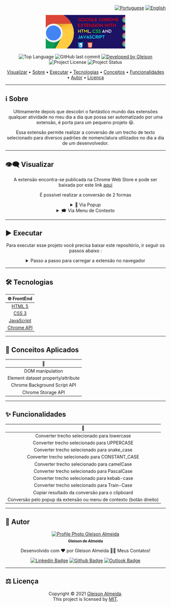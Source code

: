 <div align="right">
  
  [![Portuguese](https://www.countryflags.io/br/flat/32.png)](README.md)
  [![English](https://www.countryflags.io/us/flat/32.png)](README-US.md)
  
</div>

<p align="center">
  <img alt="Change Case Chrome Extension" src=".github/logo.png" width="250px"/>
</p>

<p align="center"> 
  <img alt="Top Language" src="https://img.shields.io/github/languages/top/gleisonkz/change-case-popup-chrome-extension?color=3498db&style=for-the-badge">
  <img alt="GitHub last commit" src="https://img.shields.io/github/last-commit/gleisonkz/change-case-popup-chrome-extension?color=3498db&style=for-the-badge&label=Ultimo%20Commit">   
  <a href="https://github.com/gleisonkz">
    <img alt="Developed by Gleison" src="https://img.shields.io/badge/Developer-Gleison-%3498db?color=3498db&style=for-the-badge&label=Desenvolvedor">
  </a>  
  <img alt="Project License" src="https://img.shields.io/apm/l/vim-mode?style=for-the-badge&label=licen%C3%A7a"/>   
   <img alt="Project Status" src="https://img.shields.io/badge/concluído-%3498db?color=green&style=for-the-badge&label=Status">  
  
</p>

<p align="center">
 <a href="#eye_speech_bubble-visualizar">Visualizar</a> •
 <a href="#information_source-sobre">Sobre</a> •
 <a href="#arrow_forward-executar">Executar</a> •
 <a href="#hammer_and_wrench-tecnologias">Tecnologias</a> • 
 <a href="#brain-conceitos-aplicados">Conceitos</a> •
 <a href="#sparkles-funcionalidades">Funcionalidades</a> •
 <a href="#boy-autor">Autor</a> •
 <a href="#balance_scale-licença">Licença</a>
</p>

---

## :information_source: Sobre

<div align="center">

Ultimamente depois que descobri o fantástico mundo das extensões qualquer atividade no meu dia a dia que possa ser automatizado por uma extensão, é porta para um pequeno projeto 😃.

Essa extensão permite realizar a conversão de um trecho de texto selecionado para diversos padrões de nomenclatura utilizados no dia a dia de um desenvolvedor.

---

</div>

## :eye_speech_bubble: **Visualizar**

<div align="center">

A extensão encontra-se publicada na Chrome Web Store e pode ser baixada por este link [aqui](https://chrome.google.com/webstore/detail/i%2B1-helper/pahefalbpfookcihpfalcoalamcbggme?hl=en&authuser=0)

É possível realizar a conversão de 2 formas

<details>
  <summary>🎈 Via Popup  </summary>

|                                🎈 Popup                                |
| :--------------------------------------------------------------------: |
| <kbd><img src=".github/previews/context-menu.gif" alt="Tablet"/></kbd> |

</details>

<details>
  <summary>🗯 Via Menu de Contexto  </summary>

|                         🗯 Context Menu                          |
| :-------------------------------------------------------------: |
| <kbd><img src=".github/previews/popup.gif" alt="Tablet"/></kbd> |

</details>

</div>
  
---

## :arrow_forward: **Executar**

<div align="center">

Para executar esse projeto você precisa baixar este repositório, ir seguir os passos abaixo :

<details>
  <summary>Passo a passo para carregar a extensão no navegador</summary>

|            :one: ir para o menu de gerenciador de extensões            |
| :--------------------------------------------------------------------: |
| <kbd><img src=".github/previews/how-to-run/1.png" alt="Step 1"/></kbd> |

| :two: ative o modo de desenvolvedor clicando no botão toggle no canto superior direito. |
| :-------------------------------------------------------------------------------------: |
|         <kbd><img src=".github/previews/how-to-run/2.png" alt="Step 2"/></kbd>          |

| :three: clique no botão carregar sem compactação e selecione o diretório do projeto. |
| :----------------------------------------------------------------------------------: |
|        <kbd><img src=".github/previews/how-to-run/3.png" alt="Step 3"/></kbd>        |

</details>

</div>

---

## :hammer_and_wrench: **Tecnologias**

<div align="center">

|                       :globe_with_meridians: FrontEnd                       |
| :-------------------------------------------------------------------------: |
|         [HTML 5](https://developer.mozilla.org/en-US/docs/Web/HTML)         |
|          [CSS 3](https://developer.mozilla.org/en-US/docs/Web/CSS)          |
|    [JavaScript](https://developer.mozilla.org/en-US/docs/Web/JavaScript)    |
| [Chrome API ](https://developer.chrome.com/docs/extensions/mv3/getstarted/) |

</div>

---

## :brain: **Conceitos Aplicados**

<div align="center">

|          :page_facing_up:          |
| :--------------------------------: |
|          DOM manipulation          |
| Element dataset property/attribute |
|    Chrome Background Script API    |
|         Chrome Storage API         |

</div>

---

## :sparkles: **Funcionalidades**

<div align="center">

|                           :page_facing_up:                           |
| :------------------------------------------------------------------: |
|             Converter trecho selecionado para lowercase              |
|             Converter trecho selecionado para UPPERCASE              |
|             Converter trecho selecionado para snake_case             |
|           Converter trecho selecionado para CONSTANT_CASE            |
|             Converter trecho selecionado para camelCase              |
|             Converter trecho selecionado para PascalCase             |
|             Converter trecho selecionado para kebab-case             |
|             Converter trecho selecionado para Train-Case             |
|            Copiar resultado da conversão para o clipboard            |
| Conversão pelo popup da extensão ou menu de contexto (botão direito) |

</div>

---

## :boy: **Autor**

<div align="center">

<a href="https://github.com/gleisonkz">
 <img src="https://avatars1.githubusercontent.com/u/9919?s=200&v=4" width="100px;" alt="Profile Photo Gleison Almeida"/>
 <br/>
 <sub><b>Gleison de Almeida</b></sub>
</a>

Desenvolvido com ❤️ por Gleison Almeida 👋🏽 Meus Contatos!

[![Linkedin Badge](https://img.shields.io/badge/-Gleison-blue?style=flat-square&logo=Linkedin&logoColor=white)](https://www.linkedin.com/in/gleison-ribeiro-a65257119)
[![Github Badge](https://img.shields.io/badge/-Gleison-000?style=flat-square&logo=Github&logoColor=white)](https://github.com/gleisonkz)
[![Outlook Badge](https://img.shields.io/badge/-Gleison-0078d4?style=flat-square&logo=microsoft-outlook&logoColor=white)](mailto:gleisonsubzerokz@gmail.com)

</div>

---

## :balance_scale: **Licença**

<div align="center">

Copyright © 2021 [Gleison Almeida](https://github.com/gleisonkz).<br />
This project is licensed by [MIT](./LICENSE).

</div>
